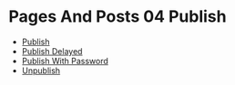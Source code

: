 # Pages And Posts 04 Publish

  - [Publish](03_pages_and_posts/04_publish/01_publish.md) 
  - [Publish Delayed](03_pages_and_posts/04_publish/02_publish_delayed.md) 
  - [Publish With Password](03_pages_and_posts/04_publish/03_publish_with_password.md) 
  - [Unpublish](03_pages_and_posts/04_publish/04_unpublish.md) 

